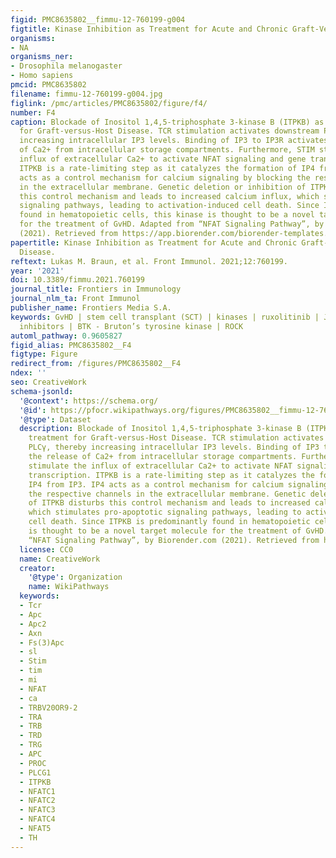 ```yaml
---
figid: PMC8635802__fimmu-12-760199-g004
figtitle: Kinase Inhibition as Treatment for Acute and Chronic Graft-Versus-Host Disease
organisms:
- NA
organisms_ner:
- Drosophila melanogaster
- Homo sapiens
pmcid: PMC8635802
filename: fimmu-12-760199-g004.jpg
figlink: /pmc/articles/PMC8635802/figure/f4/
number: F4
caption: Blockade of Inositol 1,4,5-triphosphate 3-kinase B (ITPKB) as a novel treatment
  for Graft-versus-Host Disease. TCR stimulation activates downstream PLCγ, thereby
  increasing intracellular IP3 levels. Binding of IP3 to IP3R activates the release
  of Ca2+ from intracellular storage compartments. Furthermore, STIM stimulate the
  influx of extracellular Ca2+ to activate NFAT signaling and gene transcription.
  ITPKB is a rate-limiting step as it catalyzes the formation of IP4 from IP3. IP4
  acts as a control mechanism for calcium signaling by blocking the respective channels
  in the extracellular membrane. Genetic deletion or inhibition of ITPKB disturbs
  this control mechanism and leads to increased calcium influx, which stimulates pro-apoptotic
  signaling pathways, leading to activation-induced cell death. Since ITPKB is predominantly
  found in hematopoietic cells, this kinase is thought to be a novel target molecule
  for the treatment of GvHD. Adapted from “NFAT Signaling Pathway”, by Biorender.com
  (2021). Retrieved from https://app.biorender.com/biorender-templates.
papertitle: Kinase Inhibition as Treatment for Acute and Chronic Graft-Versus-Host
  Disease.
reftext: Lukas M. Braun, et al. Front Immunol. 2021;12:760199.
year: '2021'
doi: 10.3389/fimmu.2021.760199
journal_title: Frontiers in Immunology
journal_nlm_ta: Front Immunol
publisher_name: Frontiers Media S.A.
keywords: GvHD | stem cell transplant (SCT) | kinases | ruxolitinib | JAK1 and JAK2
  inhibitors | BTK - Bruton’s tyrosine kinase | ROCK
automl_pathway: 0.9605827
figid_alias: PMC8635802__F4
figtype: Figure
redirect_from: /figures/PMC8635802__F4
ndex: ''
seo: CreativeWork
schema-jsonld:
  '@context': https://schema.org/
  '@id': https://pfocr.wikipathways.org/figures/PMC8635802__fimmu-12-760199-g004.html
  '@type': Dataset
  description: Blockade of Inositol 1,4,5-triphosphate 3-kinase B (ITPKB) as a novel
    treatment for Graft-versus-Host Disease. TCR stimulation activates downstream
    PLCγ, thereby increasing intracellular IP3 levels. Binding of IP3 to IP3R activates
    the release of Ca2+ from intracellular storage compartments. Furthermore, STIM
    stimulate the influx of extracellular Ca2+ to activate NFAT signaling and gene
    transcription. ITPKB is a rate-limiting step as it catalyzes the formation of
    IP4 from IP3. IP4 acts as a control mechanism for calcium signaling by blocking
    the respective channels in the extracellular membrane. Genetic deletion or inhibition
    of ITPKB disturbs this control mechanism and leads to increased calcium influx,
    which stimulates pro-apoptotic signaling pathways, leading to activation-induced
    cell death. Since ITPKB is predominantly found in hematopoietic cells, this kinase
    is thought to be a novel target molecule for the treatment of GvHD. Adapted from
    “NFAT Signaling Pathway”, by Biorender.com (2021). Retrieved from https://app.biorender.com/biorender-templates.
  license: CC0
  name: CreativeWork
  creator:
    '@type': Organization
    name: WikiPathways
  keywords:
  - Tcr
  - Apc
  - Apc2
  - Axn
  - Fs(3)Apc
  - sl
  - Stim
  - tim
  - mi
  - NFAT
  - ca
  - TRBV20OR9-2
  - TRA
  - TRB
  - TRD
  - TRG
  - APC
  - PROC
  - PLCG1
  - ITPKB
  - NFATC1
  - NFATC2
  - NFATC3
  - NFATC4
  - NFAT5
  - TH
---
```

